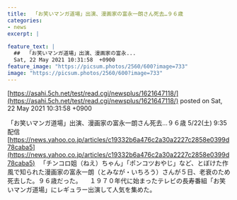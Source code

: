 ```yaml
---
title:  「お笑いマンガ道場」出演、漫画家の富永一朗さん死去…９６歳  
categories:
- news
excerpt: |
  
feature_text: |
  ##  「お笑いマンガ道場」出演、漫画家の富永...
  Sat, 22 May 2021 10:31:58  +0900
feature_image: "https://picsum.photos/2560/600?image=733"
image: "https://picsum.photos/2560/600?image=733"
---
```


[https://asahi.5ch.net/test/read.cgi/newsplus/1621647118/](https://asahi.5ch.net/test/read.cgi/newsplus/1621647118/)
posted on Sat, 22 May 2021 10:31:58  +0900

<!--more-->

「お笑いマンガ道場」出演、漫画家の富永一朗さん死去…９６歳 5/22(土) 9:35配信 [https://news.yahoo.co.jp/articles/c19332b6a476c2a30a2227c2858e0399d78caba5](https://news.yahoo.co.jp/articles/c19332b6a476c2a30a2227c2858e0399d78caba5) 　「チンコロ姐（ねえ）ちゃん」「ポンコツおやじ」など、とぼけた作風で知られた漫画家の富永一朗（とみなが・いちろう）さんが５日、老衰のため死去した。９６歳だった。 　１９７０年代に始まったテレビの長寿番組「お笑いマンガ道場」にレギュラー出演して人気を集めた。
